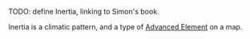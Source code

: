 TODO: define Inertia, linking to Simon's book.

Inertia is a climatic pattern, and a type of [Advanced Element](../tokens/Advanced-Element.md) on a map.
